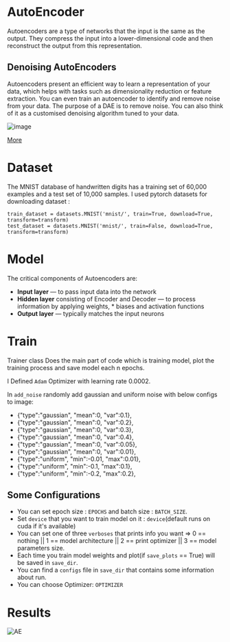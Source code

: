 # AutoEncoder

Autoencoders are a type of networks that the input is the same as the output. They compress the input into a lower-dimensional code and then reconstruct the output from this representation.

## Denoising AutoEncoders
Autoencoders present an efficient way to learn a representation of your data, which helps with tasks such as dimensionality reduction or feature extraction. You can even train an autoencoder to identify and remove noise from your data.
The purpose of a DAE is to remove noise. You can also think of it as a customised denoising algorithm tuned to your data.

![image](https://miro.medium.com/max/828/1*iXCORmu7vWolNrcqCTMB0A.png)

[More](https://towardsdatascience.com/denoising-autoencoders-dae-how-to-use-neural-networks-to-clean-up-your-data-cd9c19bc6915)

# Dataset
The MNIST database of handwritten digits has a training set of 60,000 examples and a test set of 10,000 samples.
I used pytorch datasets for downloading dataset : 
```
train_dataset = datasets.MNIST('mnist/', train=True, download=True, transform=transform)
test_dataset = datasets.MNIST('mnist/', train=False, download=True, transform=transform)
```

# Model

The critical components of Autoencoders are:

* **Input layer** — to pass input data into the network
* **Hidden layer** consisting of Encoder and Decoder — to process information by applying weights, * biases and activation functions
* **Output layer** — typically matches the input neurons

# Train
Trainer class Does the main part of code which is training model, plot the training process and save model each n epochs.

I Defined `Adam` Optimizer with learning rate 0.0002.

In ```add_noise``` randomly add gaussian and uniform noise with below configs to image: 
* {"type":"gaussian", "mean":0, "var":0.1},
* {"type":"gaussian", "mean":0, "var":0.2},
* {"type":"gaussian", "mean":0, "var":0.3},
* {"type":"gaussian", "mean":0, "var":0.4},
* {"type":"gaussian", "mean":0, "var":0.05},
* {"type":"gaussian", "mean":0, "var":0.01},
* {"type":"uniform", "min":-0.01, "max":0.01},
* {"type":"uniform", "min":-0.1, "max":0.1},
* {"type":"uniform", "min":-0.2, "max":0.2}, 

## Some Configurations
 
*   You can set epoch size : `EPOCHS` and batch size : `BATCH_SIZE`.
*   Set `device` that you want to train model on it : `device`(default runs on cuda if it's available)
*   You can set one of three `verboses` that prints info you want => 0 == nothing || 1 == model architecture || 2 == print optimizer || 3 == model parameters size.
*   Each time you train model weights and plot(if `save_plots` == True) will be saved in `save_dir`.
*   You can find a `configs` file in `save_dir` that contains some information about run. 
*   You can choose Optimizer: `OPTIMIZER` 

# Results

![AE](https://user-images.githubusercontent.com/47561760/193319563-1ed228c1-cb61-4cb7-97be-9a52fd16aedb.jpg)

